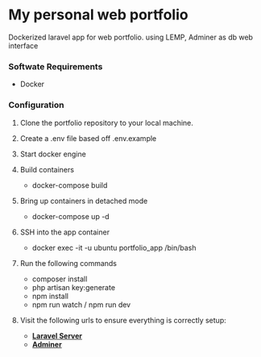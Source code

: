 # My personal web portfolio

Dockerized laravel app for web portfolio.
using LEMP, Adminer as db web interface

### Softwate Requirements

-   Docker

### Configuration

1. Clone the portfolio repository to your local machine.

2. Create a .env file based off .env.example

3. Start docker engine

4. Build containers

    - docker-compose build

5. Bring up containers in detached mode

    - docker-compose up -d

6. SSH into the app container

    - docker exec -it -u ubuntu portfolio_app /bin/bash

7. Run the following commands

    - composer install
    - php artisan key:generate
    - npm install
    - npm run watch / npm run dev

8. Visit the following urls to ensure everything is correctly setup:

    - **[Laravel Server](http://localhost:8088)**
    - **[Adminer](http://localhost:8089)**
